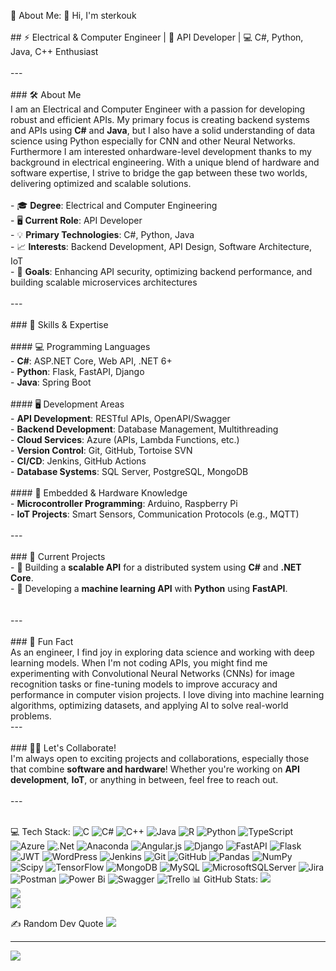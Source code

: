  💫 About Me:
 👋 Hi, I'm sterkouk<br><br>## ⚡ Electrical & Computer Engineer | 🔧 API Developer | 💻 C#, Python, Java, C++ Enthusiast<br><br>---<br><br>### 🛠️ About Me<br>I am an Electrical and Computer Engineer with a passion for developing robust and efficient APIs. My primary focus is creating backend systems and APIs using **C#** and **Java**, but I also have a solid understanding of data science using Python especially for CNN and other Neural Networks. Furthermore  I am interested onhardware-level development thanks to my background in electrical engineering. With a unique blend of hardware and software expertise, I strive to bridge the gap between these two worlds, delivering optimized and scalable solutions.<br><br>- 🎓 **Degree**: Electrical and Computer Engineering<br>- 🖥️ **Current Role**: API Developer<br>- 💡 **Primary Technologies**: C#, Python, Java<br>- 📈 **Interests**: Backend Development, API Design, Software Architecture, IoT<br>- 🔭 **Goals**: Enhancing API security, optimizing backend performance, and building scalable microservices architectures<br><br>---<br><br>### 🔧 Skills & Expertise<br><br>#### 💻 Programming Languages<br>- **C#**: ASP.NET Core, Web API, .NET 6+<br>- **Python**: Flask, FastAPI, Django<br>- **Java**: Spring Boot<br><br>#### 🖥️ Development Areas<br>- **API Development**: RESTful APIs, OpenAPI/Swagger<br>- **Backend Development**: Database Management, Multithreading<br>- **Cloud Services**: Azure (APIs, Lambda Functions, etc.)<br>- **Version Control**: Git, GitHub, Tortoise SVN<br>- **CI/CD**: Jenkins, GitHub Actions<br>- **Database Systems**: SQL Server, PostgreSQL, MongoDB<br><br>#### 🔋 Embedded & Hardware Knowledge<br>- **Microcontroller Programming**: Arduino, Raspberry Pi<br>- **IoT Projects**: Smart Sensors, Communication Protocols (e.g., MQTT)<br><br>---<br><br>### 🚀 Current Projects<br>- 🔨 Building a **scalable API** for a distributed system using **C#** and **.NET Core**.<br>- 🐍 Developing a **machine learning API** with **Python** using **FastAPI**.<br><br><br>---<br><br>### 🌱 Fun Fact<br>As an engineer, I find joy in exploring data science and working with deep learning models. When I'm not coding APIs, you might find me experimenting with Convolutional Neural Networks (CNNs) for image recognition tasks or fine-tuning models to improve accuracy and performance in computer vision projects. I love diving into machine learning algorithms, optimizing datasets, and applying AI to solve real-world problems.<br>---<br><br>### 👨‍💻 Let's Collaborate!<br>I'm always open to exciting projects and collaborations, especially those that combine **software and hardware**! Whether you're working on **API development**, **IoT**, or anything in between, feel free to reach out.<br><br>---<br><br>


 💻 Tech Stack:
![C](https://img.shields.io/badge/c-%2300599C.svg?style=for-the-badge&logo=c&logoColor=white) ![C#](https://img.shields.io/badge/c%23-%23239120.svg?style=for-the-badge&logo=csharp&logoColor=white) ![C++](https://img.shields.io/badge/c++-%2300599C.svg?style=for-the-badge&logo=c%2B%2B&logoColor=white) ![Java](https://img.shields.io/badge/java-%23ED8B00.svg?style=for-the-badge&logo=openjdk&logoColor=white) ![R](https://img.shields.io/badge/r-%23276DC3.svg?style=for-the-badge&logo=r&logoColor=white) ![Python](https://img.shields.io/badge/python-3670A0?style=for-the-badge&logo=python&logoColor=ffdd54) ![TypeScript](https://img.shields.io/badge/typescript-%23007ACC.svg?style=for-the-badge&logo=typescript&logoColor=white) ![Azure](https://img.shields.io/badge/azure-%230072C6.svg?style=for-the-badge&logo=microsoftazure&logoColor=white) ![.Net](https://img.shields.io/badge/.NET-5C2D91?style=for-the-badge&logo=.net&logoColor=white) ![Anaconda](https://img.shields.io/badge/Anaconda-%2344A833.svg?style=for-the-badge&logo=anaconda&logoColor=white) ![Angular.js](https://img.shields.io/badge/angular.js-%23E23237.svg?style=for-the-badge&logo=angularjs&logoColor=white) ![Django](https://img.shields.io/badge/django-%23092E20.svg?style=for-the-badge&logo=django&logoColor=white) ![FastAPI](https://img.shields.io/badge/FastAPI-005571?style=for-the-badge&logo=fastapi) ![Flask](https://img.shields.io/badge/flask-%23000.svg?style=for-the-badge&logo=flask&logoColor=white) ![JWT](https://img.shields.io/badge/JWT-black?style=for-the-badge&logo=JSON%20web%20tokens) ![WordPress](https://img.shields.io/badge/WordPress-%23117AC9.svg?style=for-the-badge&logo=WordPress&logoColor=white) ![Jenkins](https://img.shields.io/badge/jenkins-%232C5263.svg?style=for-the-badge&logo=jenkins&logoColor=white) ![Git](https://img.shields.io/badge/git-%23F05033.svg?style=for-the-badge&logo=git&logoColor=white) ![GitHub](https://img.shields.io/badge/github-%23121011.svg?style=for-the-badge&logo=github&logoColor=white) ![Pandas](https://img.shields.io/badge/pandas-%23150458.svg?style=for-the-badge&logo=pandas&logoColor=white) ![NumPy](https://img.shields.io/badge/numpy-%23013243.svg?style=for-the-badge&logo=numpy&logoColor=white) ![Scipy](https://img.shields.io/badge/SciPy-%230C55A5.svg?style=for-the-badge&logo=scipy&logoColor=%white) ![TensorFlow](https://img.shields.io/badge/TensorFlow-%23FF6F00.svg?style=for-the-badge&logo=TensorFlow&logoColor=white) ![MongoDB](https://img.shields.io/badge/MongoDB-%234ea94b.svg?style=for-the-badge&logo=mongodb&logoColor=white) ![MySQL](https://img.shields.io/badge/mysql-4479A1.svg?style=for-the-badge&logo=mysql&logoColor=white) ![MicrosoftSQLServer](https://img.shields.io/badge/Microsoft%20SQL%20Server-CC2927?style=for-the-badge&logo=microsoft%20sql%20server&logoColor=white) ![Jira](https://img.shields.io/badge/jira-%230A0FFF.svg?style=for-the-badge&logo=jira&logoColor=white) ![Postman](https://img.shields.io/badge/Postman-FF6C37?style=for-the-badge&logo=postman&logoColor=white) ![Power Bi](https://img.shields.io/badge/power_bi-F2C811?style=for-the-badge&logo=powerbi&logoColor=black) ![Swagger](https://img.shields.io/badge/-Swagger-%23Clojure?style=for-the-badge&logo=swagger&logoColor=white) ![Trello](https://img.shields.io/badge/Trello-%23026AA7.svg?style=for-the-badge&logo=Trello&logoColor=white)
 📊 GitHub Stats:
![](https://github-readme-stats.vercel.app/api?username=sterkouk&theme=dark&hide_border=false&include_all_commits=false&count_private=false)<br/>
![](https://github-readme-streak-stats.herokuapp.com/?user=sterkouk&theme=dark&hide_border=false)<br/>
![](https://github-readme-stats.vercel.app/api/top-langs/?username=sterkouk&theme=dark&hide_border=false&include_all_commits=false&count_private=false&layout=compact)

 ✍️ Random Dev Quote
![](https://quotes-github-readme.vercel.app/api?type=horizontal&theme=radical)

---
[![](https://visitcount.itsvg.in/api?id=sterkouk&icon=0&color=0)](https://visitcount.itsvg.in)

<!-- Proudly created with GPRM ( https://gprm.itsvg.in ) -->
